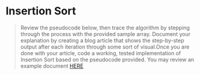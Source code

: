 # Insertion Sort

> Review the pseudocode below, then trace the algorithm by stepping through the process with the provided sample array. Document your explanation by creating a blog article that shows the step-by-step output after each iteration through some sort of visual.Once you are done with your article, code a working, tested implementation of Insertion Sort based on the pseudocode provided. You may review an example document [HERE](https://codefellows.github.io/common_curriculum/data_structures_and_algorithms/Code_401/class-26/solutions/BLOG)